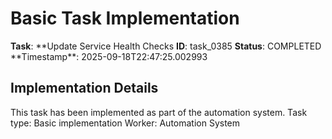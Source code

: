# Basic Task Implementation

**Task**: **Update Service Health Checks
**ID**: task_0385
**Status**: COMPLETED
**Timestamp\*\*: 2025-09-18T22:47:25.002993

## Implementation Details

This task has been implemented as part of the automation system.
Task type: Basic implementation
Worker: Automation System
